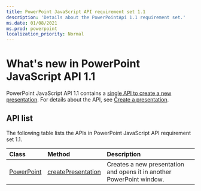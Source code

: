 ```yaml
---
title: PowerPoint JavaScript API requirement set 1.1
description: 'Details about the PowerPointApi 1.1 requirement set.'
ms.date: 01/08/2021
ms.prod: powerpoint
localization_priority: Normal
---
```


# What's new in PowerPoint JavaScript API 1.1

PowerPoint JavaScript API 1.1 contains a [single API to create a new presentation](/javascript/api/powerpoint#powerpoint-createpresentation-base64file--options). For details about the API, see [Create a presentation](../../powerpoint/powerpoint-add-ins.md#create-a-presentation).

## API list

The following table lists the APIs in PowerPoint JavaScript API requirement set 1.1.

| Class | Method | Description |
|:---|:---|:---|
|[PowerPoint](/javascript/api/powerpoint/powerpoint)|[createPresentation](/javascript/api/powerpoint#powerpoint-createpresentation-base64file--options)|Creates a new presentation and opens it in another PowerPoint window.|